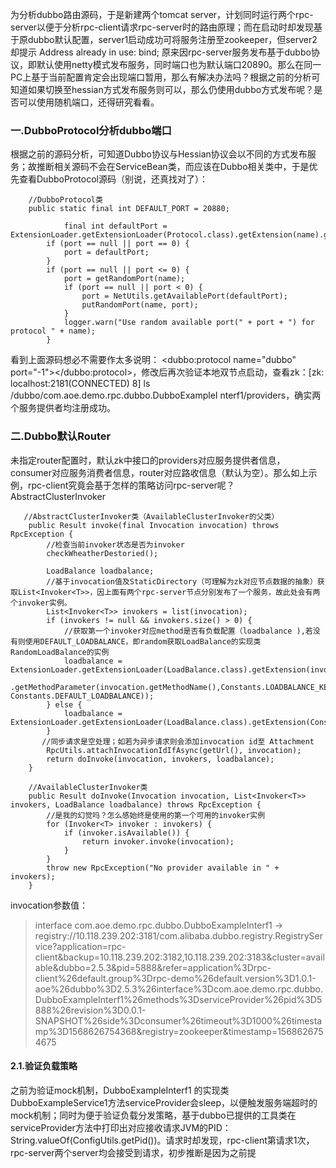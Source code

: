 为分析dubbo路由源码，于是新建两个tomcat  server，计划同时运行两个rpc-server以便于分析rpc-client请求rpc-server时的路由原理；而在启动时却发现基于原dubbo默认配置，server1启动成功可将服务注册至zookeeper，但server2却提示 Address already in use: bind; 原来因rpc-server服务发布基于dubbo协议，即默认使用netty模式发布服务，同时端口也为默认端口20890。那么在同一PC上基于当前配置肯定会出现端口暂用，那么有解决办法吗？根据之前的分析可知道如果切换至hessian方式发布服务则可以，那么仍使用dubbo方式发布呢？是否可以使用随机端口，还得研究看看。

### 一.DubboProtocol分析dubbo端口
根据之前的源码分析，可知道Dubbo协议与Hessian协议会以不同的方式发布服务；故推断相关源码不会在ServiceBean类，而应该在Dubbo相关类中，于是优先查看DubboProtocol源码（别说，还真找对了）：
```language
    //DubboProtocol类
    public static final int DEFAULT_PORT = 20880;
    
            final int defaultPort = ExtensionLoader.getExtensionLoader(Protocol.class).getExtension(name).getDefaultPort();
        if (port == null || port == 0) {
            port = defaultPort;
        }
        if (port == null || port <= 0) {
            port = getRandomPort(name);
            if (port == null || port < 0) {
                port = NetUtils.getAvailablePort(defaultPort);
                putRandomPort(name, port);
            }
            logger.warn("Use random available port(" + port + ") for protocol " + name);
        }
```
看到上面源码想必不需要作太多说明：	<dubbo:protocol name="dubbo" port="-1"></dubbo:protocol>，修改后再次验证本地双节点启动，查看zk：[zk: localhost:2181(CONNECTED) 8] ls /dubbo/com.aoe.demo.rpc.dubbo.DubboExampleI
nterf1/providers，确实两个服务提供者均注册成功。

### 二.Dubbo默认Router
未指定router配置时，默认zk中接口的providers对应服务提供者信息，consumer对应服务消费者信息，router对应路收信息（默认为空）。那么如上示例，rpc-client究竟会基于怎样的策略访问rpc-server呢？
AbstractClusterInvoker
```language
   //AbstractClusterInvoker类（AvailableClusterInvoker的父类）
    public Result invoke(final Invocation invocation) throws RpcException {
        //检查当前invoker状态是否为invoker
        checkWheatherDestoried();

        LoadBalance loadbalance;
        //基于invocation值及StaticDirectory（可理解为zk对应节点数据的抽象）获取List<Invoker<T>>，因上面有两个rpc-server节点分别发布了一个服务，故此处会有两个invoker实例。
        List<Invoker<T>> invokers = list(invocation);
        if (invokers != null && invokers.size() > 0) {
            //获取第一个invoker对应method是否有负载配置（loadbalance ),若没有则使用DEFAULT_LOADBALANCE，即random获取LoadBalance的实现类RandomLoadBalance的实例
            loadbalance = ExtensionLoader.getExtensionLoader(LoadBalance.class).getExtension(invokers.get(0).getUrl()
                    .getMethodParameter(invocation.getMethodName(),Constants.LOADBALANCE_KEY, Constants.DEFAULT_LOADBALANCE));
        } else {
            loadbalance = ExtensionLoader.getExtensionLoader(LoadBalance.class).getExtension(Constants.DEFAULT_LOADBALANCE);
        }
       //同步请求是空处理；如若为异步请求则会添加invocation id至 Attachment
        RpcUtils.attachInvocationIdIfAsync(getUrl(), invocation);
        return doInvoke(invocation, invokers, loadbalance);
    }
```
```language
    //AvailableClusterInvoker类
    public Result doInvoke(Invocation invocation, List<Invoker<T>> invokers, LoadBalance loadbalance) throws RpcException {
        //是我的幻觉吗？怎么感始终是使用的第一个可用的invoker实例
        for (Invoker<T> invoker : invokers) {
            if (invoker.isAvailable()) {
                return invoker.invoke(invocation);
            }
        }
        throw new RpcException("No provider available in " + invokers);
    }
```
invocation参数值：
> interface com.aoe.demo.rpc.dubbo.DubboExampleInterf1 -> registry://10.118.239.202:3181/com.alibaba.dubbo.registry.RegistryService?application=rpc-client&backup=10.118.239.202:3182,10.118.239.202:3183&cluster=available&dubbo=2.5.3&pid=5888&refer=application%3Drpc-client%26default.group%3Drpc-demo%26default.version%3D1.0.1-aoe%26dubbo%3D2.5.3%26interface%3Dcom.aoe.demo.rpc.dubbo.DubboExampleInterf1%26methods%3DserviceProvider%26pid%3D5888%26revision%3D0.0.1-SNAPSHOT%26side%3Dconsumer%26timeout%3D1000%26timestamp%3D1568626754368&registry=zookeeper&timestamp=1568626754675

#### 2.1.验证负载策略
之前为验证mock机制，DubboExampleInterf1 的实现类DubboExampleService1方法serviceProvider会sleep，以便触发服务端超时的mock机制；同时为便于验证负载分发策略，基于dubbo已提供的工具类在serviceProvider方法中打印出对应接收请求JVM的PID：String.valueOf(ConfigUtils.getPid())。请求时却发现，rpc-client第请求1次，rpc-server两个server均会接受到请求，初步推断是因为之前提